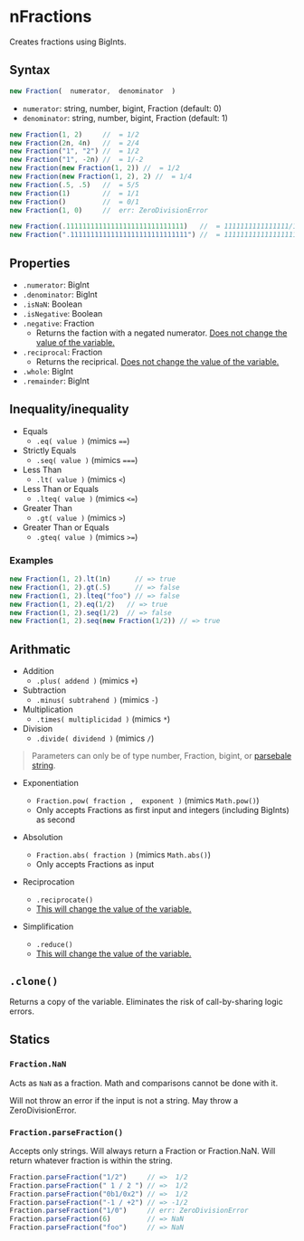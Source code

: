 # nFractions
Creates fractions using BigInts.



## Syntax

```javascript
new Fraction(  numerator,  denominator  )
```

* `numerator`: string, number, bigint, Fraction (default: 0)
* `denominator`: string, number, bigint, Fraction (default: 1)

```javascript
new Fraction(1, 2)     //  = 1/2
new Fraction(2n, 4n)   //  = 2/4
new Fraction("1", "2") //  = 1/2
new Fraction("1", -2n) //  = 1/-2
new Fraction(new Fraction(1, 2)) //  = 1/2
new Fraction(new Fraction(1, 2), 2) //  = 1/4
new Fraction(.5, .5)   //  = 5/5
new Fraction(1)        //  = 1/1
new Fraction()         //  = 0/1
new Fraction(1, 0)     //  err: ZeroDivisionError

new Fraction(.11111111111111111111111111111)   //  = 1111111111111111/10000000000000000
new Fraction(".11111111111111111111111111111") //  = 11111111111111111111111111111/1000000000000000000000000000000000
```

## Properties
* `.numerator`: BigInt
* `.denominator`: BigInt
* `.isNaN`: Boolean
* `.isNegative`: Boolean
* `.negative`: Fraction
    * Returns the faction with a negated numerator. <u>Does not change the value of the variable.</u>
* `.reciprocal`: Fraction
    * Returns the reciprical. <u>Does not change the value of the variable.</u>
* `.whole`: BigInt
* `.remainder`: BigInt

## Inequality/inequality
* Equals
    * `.eq( value )` (mimics `==`)
* Strictly Equals
    * `.seq( value )` (mimics `===`)
* Less Than
    * `.lt( value )` (mimics `<`)
* Less Than or Equals
    * `.lteq( value )` (mimics `<=`)
* Greater Than
    * `.gt( value )` (mimics `>`)
* Greater Than or Equals
    * `.gteq( value )` (mimics `>=`)

### Examples

```Javascript
new Fraction(1, 2).lt(1n)      // => true
new Fraction(1, 2).gt(.5)      // => false
new Fraction(1, 2).lteq("foo") // => false
new Fraction(1, 2).eq(1/2)   // => true
new Fraction(1, 2).seq(1/2)  // => false
new Fraction(1, 2).seq(new Fraction(1/2)) // => true
```

## Arithmatic
* Addition
    * `.plus( addend )` (mimics `+`)
* Subtraction
    * `.minus( subtrahend )` (mimics `-`)
* Multiplication
    * `.times( multiplicidad )` (mimics `*`)
* Division
    * `.divide( dividend )` (mimics `/`)

> Parameters can only be of type number, Fraction, bigint, or [parsebale string](#fractionparsefraction).

* Exponentiation
    * `Fraction.pow( fraction ,  exponent )` (mimics `Math.pow()`)
    * Only accepts Fractions as first input and integers (including BigInts) as second
* Absolution
    * `Fraction.abs( fraction )` (mimics `Math.abs()`)
    * Only accepts Fractions as input

* Reciprocation
    * `.reciprocate()`
    * <u>This will change the value of the variable.</u>
* Simplification
    * `.reduce()`
    * <u>This will change the value of the variable.</u>

## `.clone()`
Returns a copy of the variable. Eliminates the risk of call-by-sharing logic errors.

## Statics
### `Fraction.NaN`
Acts as `NaN` as a fraction. Math and comparisons cannot be done with it.

Will not throw an error if the input is not a string. May throw a ZeroDivisionError.

### `Fraction.parseFraction()`
Accepts only strings. Will always return a Fraction or Fraction.NaN. Will return whatever fraction is within the string.

```javascript
Fraction.parseFraction("1/2")     // =>  1/2
Fraction.parseFraction(" 1 / 2 ") // =>  1/2
Fraction.parseFraction("0b1/0x2") // =>  1/2
Fraction.parseFraction("-1 / +2") // => -1/2
Fraction.parseFraction("1/0")     // err: ZeroDivisionError
Fraction.parseFraction(6)         // => NaN
Fraction.parseFraction("foo")     // => NaN
```